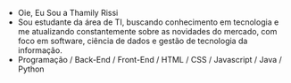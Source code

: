 - Oie, Eu Sou a Thamily Rissi
- Sou estudante da área de TI, buscando conhecimento em tecnologia e me atualizando constantemente sobre as novidades do mercado, com foco em software, ciência de dados e gestão de tecnologia da informação.
- Programação / Back-End / Front-End / HTML / CSS / Javascript / Java / Python
